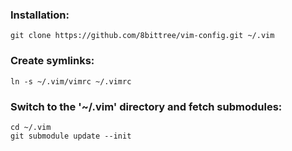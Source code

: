 ### Installation: ###

	git clone https://github.com/8bittree/vim-config.git ~/.vim

### Create symlinks: ###

	ln -s ~/.vim/vimrc ~/.vimrc

### Switch to the '~/.vim' directory and fetch submodules: ###

	cd ~/.vim
	git submodule update --init
